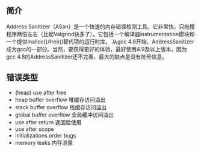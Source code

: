 ## 简介
Address Sanitizer（ASan）是一个快速的内存错误检测工具。它非常快，只拖慢程序两倍左右（比起Valgrind快多了）。它包括一个编译器instrumentation模块和一个提供malloc()/free()替代项的运行时库。
从gcc 4.8开始，AddressSanitizer成为gcc的一部分。当然，要获得更好的体验，最好使用4.9及以上版本，因为gcc 4.8的AddressSanitizer还不完善，最大的缺点是没有符号信息。

## 错误类型
* (heap) use after free 
* heap buffer overflow 堆缓存访问溢出
* stack buffer overflow 栈缓存访问溢出
* global buffer overflow 全局缓冲访问溢出
* use after return 返回后使用
* use after scope 
* initializations order bugs
* memory leaks 内存泄露

